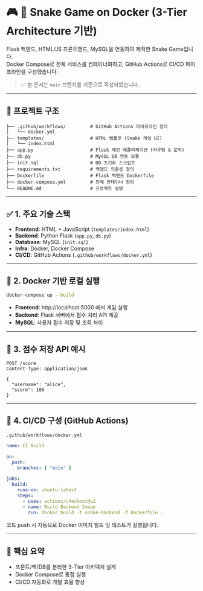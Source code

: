 # 🎮 🐍 Snake Game on Docker (3-Tier Architecture 기반)

Flask 백엔드, HTML/JS 프론트엔드, MySQL을 연동하여 제작한 Snake Game입니다.  
Docker Compose로 전체 서비스를 컨테이너화하고, GitHub Actions로 CI/CD 파이프라인을 구성했습니다.

> ✅ 본 문서는 `main` 브랜치를 기준으로 작성되었습니다.

---

## 📁 프로젝트 구조

```
├── .github/workflows/         # GitHub Actions 파이프라인 정의
│   └── docker.yml             
├── templates/                 # HTML 템플릿 (Snake 게임 UI)
│   └── index.html             
├── app.py                     # Flask 메인 애플리케이션 (라우팅 & 로직)
├── db.py                      # MySQL DB 연동 모듈
├── init.sql                   # DB 초기화 스크립트
├── requirements.txt           # 백엔드 의존성 정의
├── Dockerfile                 # Flask 백엔드 Dockerfile
├── docker-compose.yml         # 전체 컨테이너 정의
└── README.md                  # 프로젝트 설명
```

---

## ✅ 1. 주요 기술 스택

- **Frontend**: HTML + JavaScript (`templates/index.html`)
- **Backend**: Python Flask (`app.py`, `db.py`)
- **Database**: MySQL (`init.sql`)
- **Infra**: Docker, Docker Compose
- **CI/CD**: GitHub Actions (`.github/workflows/docker.yml`)

---

## 🐳 2. Docker 기반 로컬 실행

```bash
docker-compose up --build
```

- **Frontend**: http://localhost:5000 에서 게임 실행
- **Backend**: Flask 서버에서 점수 처리 API 제공
- **MySQL**: 사용자 점수 저장 및 조회 처리

---

## 📡 3. 점수 저장 API 예시

```http
POST /score
Content-Type: application/json

{
  "username": "alice",
  "score": 180
}
```

---

## 🔧 4. CI/CD 구성 (GitHub Actions)

`.github/workflows/docker.yml`

```yaml
name: CI Build

on:
  push:
    branches: [ "main" ]

jobs:
  build:
    runs-on: ubuntu-latest
    steps:
      - uses: actions/checkout@v2
      - name: Build Backend Image
        run: docker build -t snake-backend -f Dockerfile .
```

코드 push 시 자동으로 Docker 이미지 빌드 및 테스트가 실행됩니다.

---

## 📌 핵심 요약

- 프론트/백/DB를 분리한 3-Tier 아키텍처 설계
- Docker Compose로 통합 실행
- CI/CD 자동화로 개발 효율 향상
